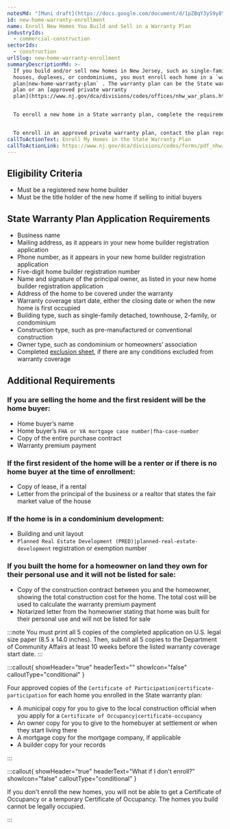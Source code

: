 ```yaml
---
notesMd: "[Muni draft](https://docs.google.com/document/d/1pZBqY3yS9y8Y3MMSHqwvTFtdlYvuxhWKK70fUqsXRSY/edit)"
id: new-home-warranty-enrollment
name: Enroll New Homes You Build and Sell in a Warranty Plan
industryIds:
  - commercial-construction
sectorIds:
  - construction
urlSlug: new-home-warranty-enrollment
summaryDescriptionMd: >-
  If you build and/or sell new homes in New Jersey, such as single-family
  houses, duplexes, or condominiums, you must enroll each home in a `warranty
  plan|new-home-warranty-plan` . The warranty plan can be the State warranty
  plan or an [approved private warranty
  plan](https://www.nj.gov/dca/divisions/codes/offices/nhw_war_plans.html).


  To enroll a new home in a State warranty plan, complete the requirements below.


  To enroll in an approved private warranty plan, contact the plan representative.
callToActionText: Enroll My Homes in the State Warranty Plan
callToActionLink: https://www.nj.gov/dca/divisions/codes/forms/pdf_nhw/COP_App.pdf
---
```


## Eligibility Criteria

- Must be a registered new home builder
- Must be the title holder of the new home if selling to initial buyers

## State Warranty Plan Application Requirements

- Business name
- Mailing address, as it appears in your new home builder registration application
- Phone number, as it appears in your new home builder registration application
- Five-digit home builder registration number
- Name and signature of the principal owner, as listed in your new home builder registration application
- Address of the home to be covered under the warranty
- Warranty coverage start date, either the closing date or when the new home is first occupied
- Building type, such as single-family detached, townhouse, 2-family, or condominium
- Construction type, such as pre-manufactured or conventional construction
- Owner type, such as condominium or homeowners’ association
- Completed [exclusion sheet](https://www.nj.gov/dca/codes/forms/pdf_nhw/Exclusions.pdf), if there are any conditions excluded from warranty coverage

## Additional Requirements

### If you are selling the home and the first resident will be the home buyer:

- Home buyer’s name
- Home buyer’s `FHA or VA mortgage case number|fha-case-number`
- Copy of the entire purchase contract
- Warranty premium payment

### If the first resident of the home will be a renter or if there is no home buyer at the time of enrollment:

- Copy of lease, if a rental
- Letter from the principal of the business or a realtor that states the fair market value of the house

### If the home is in a condominium development:

- Building and unit layout
- `Planned Real Estate Development (PRED)|planned-real-estate-development` registration or exemption number

### If you built the home for a homeowner on land they own for their personal use and it will not be listed for sale:

- Copy of the construction contract between you and the homeowner, showing the total construction cost for the home. The total cost will be used to calculate the warranty premium payment
- Notarized letter from the homeowner stating that home was built for their personal use and will not be listed for sale

:::note
You must print all 5 copies of the completed application on U.S. legal size paper (8.5 x 14.0 inches). Then, submit all 5 copies to the Department of Community Affairs at least 10 weeks before the listed warranty coverage start date.
:::

:::callout{ showHeader="true" headerText="" showIcon="false" calloutType="conditional" }

Four approved copies of the `Certificate of Participation|certificate-participation` for each home you enrolled in the State warranty plan:

- A municipal copy for you to give to the local construction official when you apply for a `Certificate of Occupancy|certificate-occupancy`
- An owner copy for you to give to the homebuyer at settlement or when they start living there
- A mortgage copy for the mortgage company, if applicable
- A builder copy for your records

:::

:::callout{ showHeader="true" headerText="What if I don't enroll?" showIcon="false" calloutType="conditional" }

If you don't enroll the new homes, you will not be able to get a Certificate of Occupancy or a temporary Certificate of Occupancy. The homes you build cannot be legally occupied.

:::
